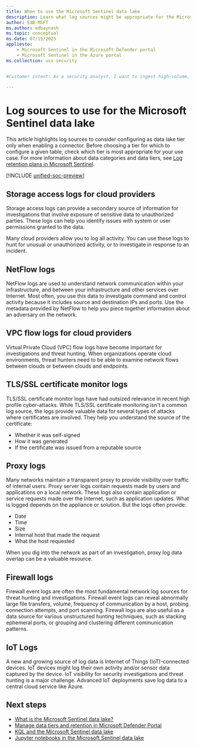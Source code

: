 ```yaml
---
title: When to use the Microsoft Sentinel data lake
description: Learn what log sources might be appropriate for the Microsoft Sentinel data lake and what attributes to look for, to decide about other sources.
author: EdB-MSFT
ms.author: edbaynash
ms.topic: conceptual
ms.date: 07/15/2025
appliesto:
    - Microsoft Sentinel in the Microsoft Defender portal
    - Microsoft Sentinel in the Azure portal
ms.collection: usx-security


#Customer intent: As a security analyst, I want to ingest high-volume, verbose logs into a cost-effective storage solution so that I can enhance my threat hunting and incident investigation capabilities.

---
```

# Log sources to use for the Microsoft Sentinel data lake

This article highlights log sources to consider configuring as data lake tier only when enabling a connector. Before choosing a tier for which to configure a given table, check which tier is most appropriate for your use case. For more information about data categories and data tiers, see [Log retention plans in Microsoft Sentinel](log-plans.md).

[!INCLUDE [unified-soc-preview](includes/unified-soc-preview.md)]

## Storage access logs for cloud providers

Storage access logs can provide a secondary source of information for investigations that involve exposure of sensitive data to unauthorized parties. These logs can help you identify issues with system or user permissions granted to the data.

Many cloud providers allow you to log all activity. You can use these logs to hunt for unusual or unauthorized activity, or to investigate in response to an incident.

## NetFlow logs

NetFlow logs are used to understand network communication within your infrastructure, and between your infrastructure and other services over Internet. Most often, you use this data to investigate command and control activity because it includes source and destination IPs and ports. Use the metadata provided by NetFlow to help you piece together information about an adversary on the network.

## VPC flow logs for cloud providers

Virtual Private Cloud (VPC) flow logs have become important for investigations and threat hunting. When organizations operate cloud environments, threat hunters need to be able to examine network flows between clouds or between clouds and endpoints.

## TLS/SSL certificate monitor logs

TLS/SSL certificate monitor logs have had outsized relevance in recent high profile cyber-attacks. While TLS/SSL certificate monitoring isn't a common log source, the logs provide valuable data for several types of attacks where certificates are involved. They help you understand the source of the certificate:

- Whether it was self-signed
- How it was generated
- If the certificate was issued from a reputable source  

## Proxy logs

Many networks maintain a transparent proxy to provide visibility over traffic of internal users. Proxy server logs contain requests made by users and applications on a local network. These logs also contain application or service requests made over the Internet, such as application updates. What is logged depends on the appliance or solution. But the logs often provide:

- Date
- Time
- Size
- Internal host that made the request
- What the host requested

When you dig into the network as part of an investigation, proxy log data overlap can be a valuable resource.

## Firewall logs

Firewall event logs are often the most fundamental network log sources for threat hunting and investigations. Firewall event logs can reveal abnormally large file transfers, volume, frequency of communication by a host, probing connection attempts, and port scanning. Firewall logs are also useful as a data source for various unstructured hunting techniques, such as stacking ephemeral ports, or grouping and clustering different communication patterns.

## IoT Logs

A new and growing source of log data is Internet of Things (IoT)-connected devices. IoT devices might log their own activity and/or sensor data captured by the device. IoT visibility for security investigations and threat hunting is a major challenge. Advanced IoT deployments save log data to a central cloud service like Azure.

## Next steps

- [What is the Microsoft Sentinel data lake?](datalake/sentinel-lake-overview.md)
- [Manage data tiers and retention in Microsoft Defender Portal](manage-data-overview.md)
- [KQL and the Microsoft Sentinel data lake](datalake/kql-overview.md)
- [Jupyter notebooks in the Microsoft Sentinel data lake](datalake/notebooks-overview.md)

